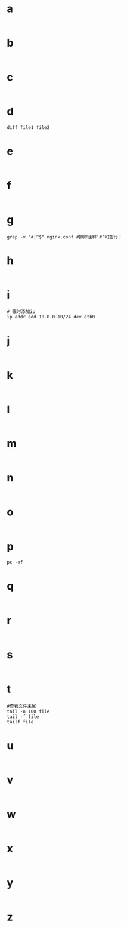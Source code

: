 # a
```

```
# b
```

```
# c
```

```
# d
```
diff file1 file2
```
# e
```

```
# f
```

```
# g
```
grep -v "#|^$" nginx.conf #排除注释‘#’和空行；
```
# h
```

```
# i
```
# 临时添加ip
ip addr add 10.0.0.10/24 dev eth0
```
# j
```

```
# k
```

```
# l
```

```
# m
```

```
# n
```

```
# o
```

```
# p
```
ps -ef
```
# q
```

```
# r
```

```
# s
```

```
# t
```
#查看文件末尾
tail -n 100 file
tail -f file
tailf file
```
# u
```

```
# v
```

```
# w
```

```
# x
```

```
# y
```

```
# z
```

```
